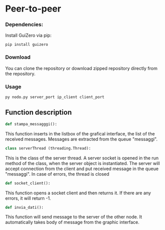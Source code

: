# Peer-to-peer

### Dependencies:
Install GuiZero via pip:
```
pip install guizero
```
### Download
You can clone the repository or download zipped repository directly from the repository.

### Usage
```
py nodo.py server_port ip_client client_port
```
## Function description
```python
def stampa_messagggi():
```
This function inserts in the listbox of the grafical interface, the list of the received messages. Messages are extracted from the queue "messaggi".

```python
class serverThread (threading.Thread):
```
This is the class of the server thread. A server socket is opened in the run method of the class, when the server object is instantiated. The server will accept connection from the client and put received message in the queue "messaggi". In case of errors, the thread is closed

```python
def socket_client():
```
This function opens a socket client and then returns it. If there are any errors, it will return -1.

```python
def invia_dati():
```
This function will send message to the server of the other node. It automatically takes body of message from the graphic interface.